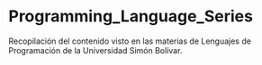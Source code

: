 # Programming_Language_Series
Recopilación del contenido visto en las materias de Lenguajes de Programación de la Universidad Simón Bolívar.
